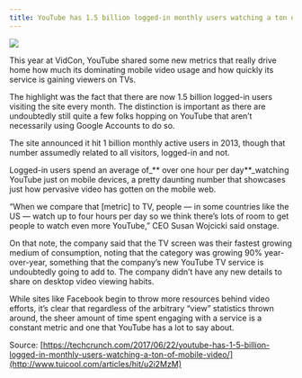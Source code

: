 ```yaml
---
title: YouTube has 1.5 billion logged-in monthly users watching a ton of mobile video
---
```


![](http://img0.tuicool.com/FN7BjyZ.jpg!web)

This year at VidCon, YouTube shared some new metrics that really drive home how much its dominating mobile video usage and how quickly its service is gaining viewers on TVs.

The highlight was the fact that there are now 1.5 billion logged-in users visiting the site every month. The distinction is important as there are undoubtedly still quite a few folks hopping on YouTube that aren’t necessarily using Google Accounts to do so.

The site announced it hit 1 billion monthly active users in 2013, though that number assumedly related to all visitors, logged-in and not.

Logged-in users spend an average of_** over one hour per day**_watching YouTube just on mobile devices, a pretty daunting number that showcases just how pervasive video has gotten on the mobile web.

“When we compare that \[metric\] to TV, people — in some countries like the US — watch up to four hours per day so we think there’s lots of room to get people to watch even more YouTube,” CEO Susan Wojcicki said onstage.

On that note, the company said that the TV screen was their fastest growing medium of consumption, noting that the category was growing 90% year-over-year, something that the company’s new YouTube TV service is undoubtedly going to add to. The company didn’t have any new details to share on desktop video viewing habits.

While sites like Facebook begin to throw more resources behind video efforts, it’s clear that regardless of the arbitrary “view” statistics thrown around, the sheer amount of time spent engaging with a service is a constant metric and one that YouTube has a lot to say about.



Source: [https://techcrunch.com/2017/06/22/youtube-has-1-5-billion-logged-in-monthly-users-watching-a-ton-of-mobile-video/](http://www.tuicool.com/articles/hit/u2i2MzM)

